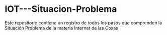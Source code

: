 # IOT---Situacion-Problema
Este repositorio contiene un registro de todos los pasos que comprenden la Situación Problema de la materia Internet de las Cosas
